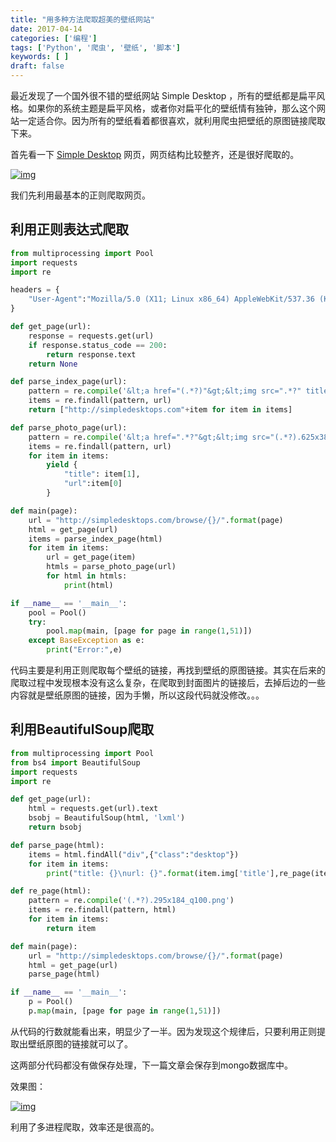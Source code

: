 ```yaml
---
title: "用多种方法爬取超美的壁纸网站"
date: 2017-04-14
categories: ['编程']
tags: ['Python', '爬虫', '壁纸', '脚本']
keywords: [ ]
draft: false
---
```


最近发现了一个国外很不错的壁纸网站 Simple Desktop ，所有的壁纸都是扁平风格。如果你的系统主题是扁平风格，或者你对扁平化的壁纸情有独钟，那么这个网站一定适合你。因为所有的壁纸看着都很喜欢，就利用爬虫把壁纸的原图链接爬取下来。

<!--more-->

首先看一下 [Simple Desktop](http://simpledesktops.com/browse/) 网页，网页结构比较整齐，还是很好爬取的。

[![img](http://olzlqlgy5.bkt.clouddn.com/wallpaper.png)](http://olzlqlgy5.bkt.clouddn.com/wallpaper.png)

我们先利用最基本的正则爬取网页。

## 利用正则表达式爬取

```python
from multiprocessing import Pool
import requests
import re

headers = {
    "User-Agent":"Mozilla/5.0 (X11; Linux x86_64) AppleWebKit/537.36 (KHTML, like Gecko) Chrome/57.0.2987.133 Safari/537.36"
}

def get_page(url):
    response = requests.get(url)
    if response.status_code == 200:
        return response.text
    return None

def parse_index_page(url):
    pattern = re.compile('&lt;a href="(.*?)"&gt;&lt;img src=".*?" title=".*?" alt=".*?" width=".*?" height=".*?" /&gt;&lt;/a&gt;')
    items = re.findall(pattern, url)
    return ["http://simpledesktops.com"+item for item in items]

def parse_photo_page(url):
    pattern = re.compile('&lt;a href=".*?"&gt;&lt;img src="(.*?).625x385_q100.png" title="(.*?)" alt=".*?" width="625px" height="385px"/&gt;&lt;/a&gt;')
    items = re.findall(pattern, url)
    for item in items:
        yield {
            "title": item[1],
            "url":item[0]
        }

def main(page):
    url = "http://simpledesktops.com/browse/{}/".format(page)
    html = get_page(url)
    items = parse_index_page(html)
    for item in items:
        url = get_page(item)
        htmls = parse_photo_page(url)
        for html in htmls:
            print(html)

if __name__ == '__main__':
    pool = Pool()
    try:
        pool.map(main, [page for page in range(1,51)])
    except BaseException as e:
        print("Error:",e)
```

代码主要是利用正则爬取每个壁纸的链接，再找到壁纸的原图链接。其实在后来的爬取过程中发现根本没有这么复杂，在爬取到封面图片的链接后，去掉后边的一些内容就是壁纸原图的链接，因为手懒，所以这段代码就没修改。。。

## 利用BeautifulSoup爬取

```python
from multiprocessing import Pool
from bs4 import BeautifulSoup
import requests
import re

def get_page(url):
    html = requests.get(url).text
    bsobj = BeautifulSoup(html, 'lxml')
    return bsobj

def parse_page(html):
    items = html.findAll("div",{"class":"desktop"})
    for item in items:
        print("title: {}\nurl: {}".format(item.img['title'],re_page(item.img['src'])))

def re_page(html):
    pattern = re.compile('(.*?).295x184_q100.png')
    items = re.findall(pattern, html)
    for item in items:
        return item

def main(page):
    url = "http://simpledesktops.com/browse/{}/".format(page)
    html = get_page(url)
    parse_page(html)

if __name__ == '__main__':
    p = Pool()
    p.map(main, [page for page in range(1,51)])
```

从代码的行数就能看出来，明显少了一半。因为发现这个规律后，只要利用正则提取出壁纸原图的链接就可以了。

这两部分代码都没有做保存处理，下一篇文章会保存到mongo数据库中。

效果图：

[![img](http://olzlqlgy5.bkt.clouddn.com/spiderbs.png)](http://olzlqlgy5.bkt.clouddn.com/spiderbs.png)

利用了多进程爬取，效率还是很高的。